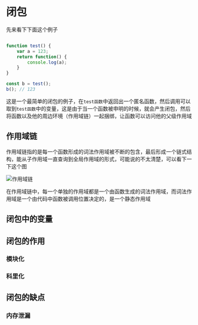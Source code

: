 # 闭包

先来看下下面这个例子

```javascript

function test() {
    var a = 123;
    return function() {
        console.log(a);
    }
}

const b = test();
b(); // 123

```

这是一个最简单的闭包的例子，在`test函数`中返回出一个匿名函数，然后调用可以取到`test函数`中的变量，这是由于当一个函数被申明的时候，就会产生闭包，然后将函数以及他的周边环境（作用域链）一起捆绑，让函数可以访问他的父级作用域

## 作用域链

作用域链指的是每一个函数形成的词法作用域被不断的包含，最后形成一个链式结构，能从子作用域一直查询到全局作用域的形式，可能说的不太清楚，可以看下一下这个图

![作用域链](../public/image/11.png)

在作用域链中，每一个单独的作用域都是一个由函数生成的词法作用域，而词法作用域是一个由代码中函数被调用位置决定的，是一个静态作用域



## 闭包中的变量

## 闭包的作用

### 模块化

### 科里化

## 闭包的缺点

### 内存泄漏
